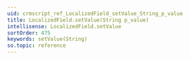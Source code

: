 ```yaml
---
uid: crmscript_ref_LocalizedField_setValue_String_p_value
title: LocalizedField.setValue(String p_value)
intellisense: LocalizedField.setValue
sortOrder: 475
keywords: setValue(String)
so.topic: reference
---
```





